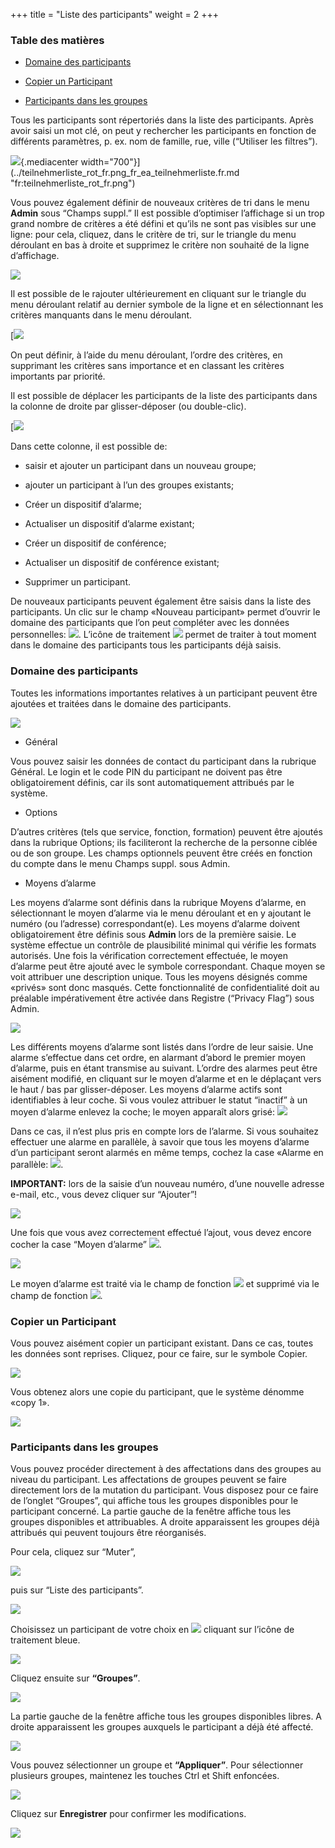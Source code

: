 +++
title = "Liste des participants"
weight = 2
+++

### Table des matières 

- [Domaine des participants](#domaine_des_participants)

- [Copier un Participant](#copier_un_participant)

- [Participants dans les groupes](#participants_dans_les_groupes)


Tous les participants sont répertoriés dans la liste des participants.
Après avoir saisi un mot clé, on peut y rechercher les participants en
fonction de différents paramètres, p. ex. nom de famille, rue, ville
(“Utiliser les filtres”).

![](/img/teilnehmerliste_rot_fr.2a0ba690487e38615729a15d72656f2b.png){.mediacenter
width="700"}](../teilnehmerliste_rot_fr.png_fr_ea_teilnehmerliste.fr.md "fr:teilnehmerliste_rot_fr.png")

Vous pouvez également définir de nouveaux critères de tri dans le menu
**Admin** sous “Champs suppl.” Il est possible d’optimiser l’affichage
si un trop grand nombre de critères a été défini et qu’ils ne sont pas
visibles sur une ligne: pour cela, cliquez, dans le critère de tri, sur
le triangle du menu déroulant en bas à droite et supprimez le critère
non souhaité de la ligne d’affichage.

![](/img/liste_des_participants_fr.png)

Il est possible de le rajouter ultérieurement en cliquant sur le
triangle du menu déroulant relatif au dernier symbole de la ligne et en
sélectionnant les critères manquants dans le menu déroulant.

[![](/img/liste_des_participants_2_fr.png)

On peut définir, à l’aide du menu déroulant, l’ordre des critères, en
supprimant les critères sans importance et en classant les critères
importants par priorité.

Il est possible de déplacer les participants de la liste des
participants dans la colonne de droite par glisser-déposer (ou
double-clic).

[![](/img/liste_teilnehmer_fr.png)

Dans cette colonne, il est possible de:

- saisir et ajouter un participant dans un nouveau groupe;

- ajouter un participant à l’un des groupes existants;

- Créer un dispositif d’alarme;

- Actualiser un dispositif d’alarme existant;

- Créer un dispositif de conférence;

- Actualiser un dispositif de conférence existant;

- Supprimer un participant.

De nouveaux participants peuvent également être saisis dans la liste des
participants. Un clic sur le champ «Nouveau participant» permet d’ouvrir
le domaine des participants que l’on peut compléter avec les données
personnelles:
![](/img/neuer_teilnehmer_1_fr.png).
L’icône de traitement
![](/img/bearbeitungsicon.png)
permet de traiter à tout moment dans le domaine des participants tous
les participants déjà saisis.

<a name="domaine_des_participants"></a>
### Domaine des participants 

Toutes les informations importantes relatives à un participant peuvent
être ajoutées et traitées dans le domaine des participants.

![](/img/domaine_des_participants_fr.png)

- Général

Vous pouvez saisir les données de contact du participant dans la
rubrique Général. Le login et le code PIN du participant ne doivent pas
être obligatoirement définis, car ils sont automatiquement attribués par
le système.

- Options

D’autres critères (tels que service, fonction, formation) peuvent être
ajoutés dans la rubrique Options; ils faciliteront la recherche de la
personne ciblée ou de son groupe. Les champs optionnels peuvent être
créés en fonction du compte dans le menu Champs suppl. sous Admin.

- Moyens d’alarme 

Les moyens d’alarme sont définis dans la rubrique Moyens d’alarme, en
sélectionnant le moyen d’alarme via le menu déroulant et en y ajoutant
le numéro (ou l’adresse) correspondant(e). Les moyens d’alarme doivent
obligatoirement être définis sous **Admin** lors de la première saisie.
Le système effectue un contrôle de plausibilité minimal qui vérifie les
formats autorisés. Une fois la vérification correctement effectuée, le
moyen d’alarme peut être ajouté avec le symbole correspondant. Chaque
moyen se voit attribuer une description unique. Tous les moyens désignés
comme «privés» sont donc masqués. Cette fonctionnalité de
confidentialité doit au préalable impérativement être activée dans
Registre (“Privacy Flag”) sous Admin.

![](/img/moyens_dalarme_fr.9b902724ab9037a700ecb5d6eaf44e7d.png)

Les différents moyens d’alarme sont listés dans l’ordre de leur saisie.
Une alarme s’effectue dans cet ordre, en alarmant d’abord le premier
moyen d’alarme, puis en étant transmise au suivant. L’ordre des alarmes
peut être aisément modifié, en cliquant sur le moyen d’alarme et en le
déplaçant vers le haut / bas par glisser-déposer. Les moyens d’alarme
actifs sont identifiables à leur coche. Si vous voulez attribuer le
statut “inactif” à un moyen d’alarme enlevez la coche; le moyen apparaît
alors grisé:
![](/img/kaestchengrau_fr.png)

Dans ce cas, il n’est plus pris en compte lors de l’alarme. Si vous
souhaitez effectuer une alarme en parallèle, à savoir que tous les
moyens d’alarme d’un participant seront alarmés en même temps, cochez la
case «Alarme en parallèle:
![](/img/parallele_fr.png).

**IMPORTANT:** lors de la saisie d’un nouveau numéro, d’une nouvelle
adresse e-mail, etc., vous devez cliquer sur “Ajouter”!

![](/img/hinzufuegen_fr.ad1e5eda9498b6d910ec1e634922c356.png)

Une fois que vous avez correctement effectué l’ajout, vous devez encore
cocher la case “Moyen
d’alarme” ![](/img/auswahlkaestchen_fr.png).

![](../kaestchen_mit_pfeil_fr.e1bf795343dc892122a59922f54509cd.png?width=700px&classes=shadow)

Le moyen d’alarme est traité via le champ de fonction
![](/img/blaues_bearbeitungsicon_en.png) et
supprimé via le champ de fonction
![](/img/rotesx_new_fr.png).


<a name="copier_un_participant"></a>
### Copier un Participant 

Vous pouvez aisément copier un participant existant. Dans ce cas, toutes
les données sont reprises. Cliquez, pour ce faire, sur le symbole
Copier.

![](/img/teilnehmer_kopieren_fr.96ae1b7b2949c3592ff568520b1d1e28.png?width=700px&classes=shadow)

Vous obtenez alors une copie du participant, que le système dénomme
«copy 1».

![](/img/teilnehmer_kopieren_2_fr.2a8be9a618b0d5ce79247890ac0b200e.png?width=700px&classes=shadow)


<a name="participants_dans_les_groupes"></a>
### Participants dans les groupes 

Vous pouvez procéder directement à des affectations dans des groupes au
niveau du participant. Les affectations de groupes peuvent se faire
directement lors de la mutation du participant. Vous disposez pour ce
faire de l’onglet “Groupes”, qui affiche tous les groupes disponibles
pour le participant concerné. La partie gauche de la fenêtre affiche
tous les groupes disponibles et attribuables. A droite apparaissent les
groupes déjà attribués qui peuvent toujours être réorganisés.

Pour cela, cliquez sur “Muter”,

![](/img/klicken_sie_auf_mutieren_3fr.e0bbda52ffb9fccb5f95e43ae8adf867.png)

puis sur “Liste des participants”.

![](/img/klicken_sie_auf_teilnehmerliste_fr.bcab17ee31a5a973216e0cbc21d8a9f9.png?width=700px&classes=shadow)

Choisissez un participant de votre choix en
![](/img/bearbeitungsicon.png)
cliquant sur l’icône de traitement bleue.

![](/img/teilnehmerliste_4_fr.51ad0801a0a8fea289a7eb3ed6e9c243.png)

Cliquez ensuite sur **“Groupes”**.

![](/img/teilnehmerliste_6_fr.81707b125e3faa2f4362fd138698405d.png?width=700px&classes=shadow)

La partie gauche de la fenêtre affiche tous les groupes disponibles
libres. A droite apparaissent les groupes auxquels le participant a déjà
été affecté.

![](/img/teilnehmerliste_8_fr.93c21a205d492f2a085a7b04601e00a1.png)

Vous pouvez sélectionner un groupe et **“Appliquer”**. Pour sélectionner
plusieurs groupes, maintenez les touches Ctrl et Shift enfoncées.

![](/img/teilnehmerliste_10_fr.3380e88a45f46254a88ab5e55de65d90.png)

Cliquez sur **Enregistrer** pour confirmer les modifications.

![](/img/teilnehmerliste_12_fr.61ab74b77d86fd99f90791297ceb7d0d.png?width=700px&classes=shadow)
